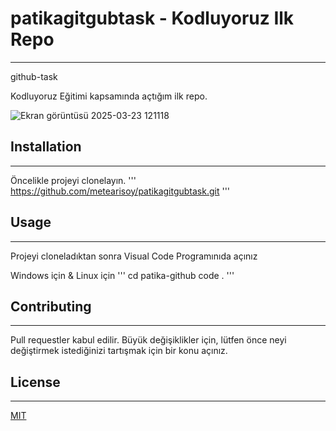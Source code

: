 # patikagitgubtask - Kodluyoruz Ilk Repo
---
github-task

Kodluyoruz Eğitimi kapsamında açtığım ilk repo.

![Ekran görüntüsü 2025-03-23 121118](https://github.com/user-attachments/assets/5314f385-63d4-49a0-bf10-d3a05db2c6b3)

## Installation
---
Öncelikle projeyi clonelayın.
'''
https://github.com/metearisoy/patikagitgubtask.git
'''

## Usage
---
Projeyi cloneladıktan sonra Visual Code Programınıda açınız

Windows için & Linux için
'''
cd patika-github
code .
'''

## Contributing
---
Pull requestler kabul edilir. Büyük değişiklikler için, lütfen önce neyi değiştirmek istediğinizi tartışmak için bir konu açınız.

## License
---
[MIT](https://choosealicense.com/licenses/mit/)

